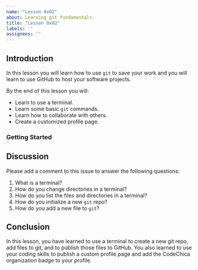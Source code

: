 ```yaml
---
name: "Lesson 0x02"
about: Learning git fundamentals.
title: "Lesson 0x02"
labels: ''
assignees: ''
---
```


## Introduction

In this lesson you will learn how to use `git` to save your work and you will
learn to use GitHub to host your software projects.

By the end of this lesson you will:

* Learn to use a terminal.
* Learn some basic `git` commands.
* Learn how to collaborate with others.
* Create a customized profile page.

### Getting Started

## Discussion

Please add a comment to this issue to answer the following questions:

1. What is a terminal?
1. How do you change directories in a terminal?
1. How do you list the files and directories in a terminal?
1. How do you initialize a new `git` repo?
1. How do you add a new file to `git`?

## Conclusion

In this lesson, you have learned to use a terminal to create a new git repo,
add files to git, and to publish those files to GitHub. You also learned
to use your coding skills to publish a custom profile page and add the CodeChica
organization badge to your profile.
